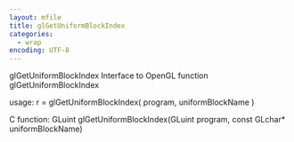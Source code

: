 ```yaml
---
layout: mfile
title: glGetUniformBlockIndex
categories:
  - wrap
encoding: UTF-8
---
```


glGetUniformBlockIndex  Interface to OpenGL function glGetUniformBlockIndex

usage:  r = glGetUniformBlockIndex( program, uniformBlockName )

C function:  GLuint glGetUniformBlockIndex(GLuint program, const GLchar\* uniformBlockName)